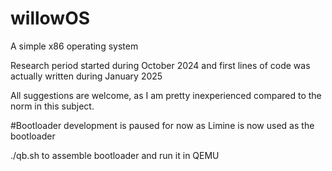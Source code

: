 # willowOS
A simple x86 operating system

Research period started during October 2024 and first lines of code was actually written during January 2025

All suggestions are welcome, as I am pretty inexperienced compared to the norm in this subject.


#Bootloader development is paused for now as Limine is now used as the bootloader

./qb.sh to assemble bootloader and run it in QEMU

